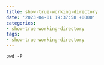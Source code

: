 ```yaml
---
title: show-true-working-directory
date: '2023-04-01 19:37:58 +0000'
categories:
- show-true-working-directory
tags:
- show-true-working-directory
---
```



`pwd -P`

